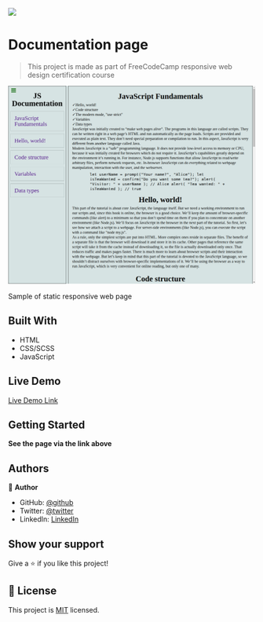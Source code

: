 ![](https://img.shields.io/badge/Microverse-blueviolet)

# Documentation page

> This project is made as part of FreeCodeCamp responsive web design certification course

![screenshot](./documentation.png)

Sample of static responsive web page 

## Built With

- HTML
- CSS/SCSS
- JavaScript

## Live Demo

[Live Demo Link](https://igors78.github.io/documentation-page/)


## Getting Started

**See the page via the link above**






## Authors

👤 **Author**

- GitHub: [@github](https://github.com/Igors78)
- Twitter: [@twitter](https://twitter.com/oleinikovs)
- LinkedIn: [LinkedIn](https://www.linkedin.com/in/igors-oleinikovs-17a10958/)



## Show your support

Give a ⭐️ if you like this project!



## 📝 License

This project is [MIT](./license.txt) licensed.
